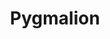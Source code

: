 ---
title: Pygmalion
year: 1947
opening_date: 1947-05-23
closing_date: 1947-05-30
layout: productions
image:
image_caption:
image_credit:
playbill: 
category: 
Theatre: Theatre Jacksonville
Venue: Little Theatre
cast:
  Alfred Doolittle: Roy Meischner
  Another Bystander: Walter Feuer
  Bystander:
    - C. Eugene Sayre
    - Catherine Nicholl
    - Dorothy Ann Marsh
    - Irma Jean Manning
    - Maurice Blitch
    - Paul G. Oxford
    - Ronald Gibson
    - Sharon Hopkins
  Clara Eynsford Hill: Myra Nicholl
  Colonel Pickering: Burdette Garrison
  Eliza Doolittle: Marion Albinson Conner
  Freddy Eynsford Hill: James Drummond
  Henry Higgins: Charles J. Broyles
  Mrs. Eynsford Hill: Kathleen Knight
  Mrs. Higgins: Jean Carlson
  Mrs. Pearce: Carolina Rawls
  Parlor-Maid: Dorothy Ann Marsh
  Taxi Driver: Otis Miller
crew:
  Assistant Stage Manager: Ruth Buell
  Director: L. Bramer Carlson
  Lighting controls: Audrey Forbes
  Make-up:
    - Bernice Smith
    - Beverly Adams
    - Jane Lovett
    - Mickey Meischner
    - Nina Branch
  Photographs in Lobby: Loyd G. Sandgren
  Properties:
    - Barbara Stegner
    - Helen Kriebs
    - Herschel Duval
    - Mary Garcia
    - Su Hawkins
  Scene painting and construction:
    - Bernie Adams
    - Beverly Adams
    - Carole Henning
    - David Salter
    - Edith Vaughn
    - Edward Keisling
    - Elsie Foreman
    - Eugene Patton
    - Irma Jean Manning
    - Mary Garcia
    - Mickey Meischner
    - Nina Branch
    - Peggy Connelly
    - Su Hawkins
    - Vivienne Salter
  Scene Shifting:
    - Bernie Adams
    - Billy Cobb
    - C. Eugene Sayre
    - Eugene Patton
    - Maurice Blitch
    - Otis Miller
    - Ronald Gibson
  Set and Lighting Design: Duke LeBrun
  Sound Effects: Sven Koller
  Stage Manager: Connie Buchwald
  Wardrobe:
    - Edna Stegner
    - Helen Fitch
    - Vivienne Salter
    - Vonnie Patton
---